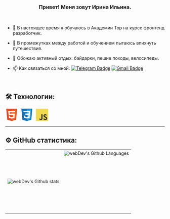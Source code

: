 ### <div align="center">Привет! Меня зовут Ирина Ильина.</div>  

<br/>
  

- 🔭 В настоящее время я обучаюсь в Академии Top на курсе фронтенд разработчик.  
  

- 🌱 В промежутках между работой и обучением пытаюсь впихнуть путешествия.  
  

- 🚵 Обожаю активный отдых: байдарки, пешие походы, велосипеды.

- :mailbox: Как связаться со мной: [![Telegram Badge](https://img.shields.io/badge/-RishaIlina-blue?style=flat&logo=Telegram&logoColor=white)](https://t.me/f1llzzz) [![Gmail Badge](https://img.shields.io/badge/-Gmail-red?style=flat&logo=Gmail&logoColor=white)](mailto:brulichka@bk.ru)
  

<br/>  



## 🛠 Технологии: 
<div>
  <img src="https://github.com/devicons/devicon/blob/master/icons/html5/html5-original.svg" title="html5" alt="html5" width="40" height="40"/>&nbsp
  <img src="https://github.com/devicons/devicon/blob/master/icons/css3/css3-original.svg" title="css" alt="css" width="40" height="40"/>&nbsp
  <img src="https://github.com/devicons/devicon/blob/master/icons/javascript/javascript-original.svg" title="javascript" alt="javascript" width="40" height="40"/>&nbsp
</div>

---

## ⚙️ GitHub статистика:

<table>
  <tr>
    <td>
      <img align="left" src="http://github-readme-streak-stats.herokuapp.com?user=FilimonovAlexey&theme=dark&background=000000" alt="webDev's Github stats" />
    </td>
    <td>
      <img height="195px" align="right" alt="webDev's Github Languages" src="https://github-readme-stats-sigma-five.vercel.app/api/top-langs/?username=FilimonovAlexey&layout=compact&theme=vision-friendly-dark" />
    </td>
  </tr>
</table>
